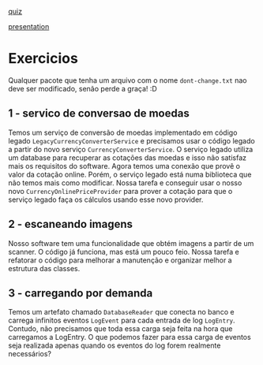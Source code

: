 [quiz](https://goo.gl/forms/j71PVqHa4XQynlDh2)

[presentation](https://docs.google.com/presentation/d/1ITX8MWqPOQw95XxwHxGqowqnHWN5BlKk3s6ZPRz7qOo/edit?usp=sharing)


# Exercicios

Qualquer pacote que tenha um arquivo com o nome `dont-change.txt` nao deve ser modificado, senão perde a graça! :D

## 1 - servico de conversao de moedas
 
Temos um serviço de conversão de moedas implementado em código legado `LegacyCurrencyConverterService` e precisamos usar o código legado a partir do novo serviço `CurrencyConverterService`. O serviço legado utiliza um database para recuperar as cotações das moedas e isso não satisfaz mais os requisitos do software. Agora temos uma conexão que provê o valor da cotação online. Porém, o serviço legado está numa biblioteca que não temos mais como modificar. Nossa tarefa e conseguir usar o nosso novo `CurrencyOnlinePriceProvider` para prover a cotação para que o serviço legado faça os cálculos usando esse novo provider.


## 2 - escaneando imagens

Nosso software tem uma funcionalidade que obtém imagens a partir de um scanner. O código já funciona, mas está um pouco feio. Nossa tarefa e refatorar o código para melhorar a manutenção e organizar melhor a estrutura das classes.

## 3 - carregando por demanda

Temos um artefato chamado `DatabaseReader` que conecta no banco e carrega infinitos eventos `LogEvent` para cada entrada de log `LogEntry`. Contudo, não precisamos que toda essa carga seja feita na hora que carregamos a LogEntry. O que podemos fazer para essa carga de eventos seja realizada apenas quando os eventos do log forem realmente necessários?
